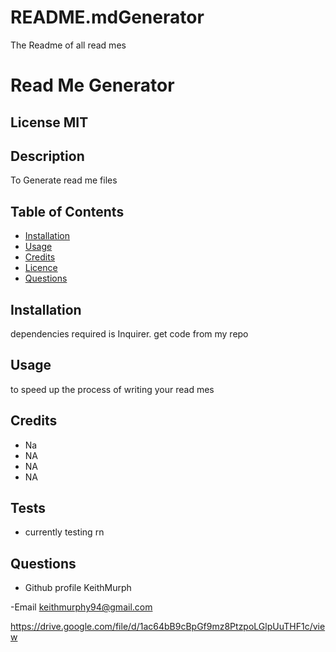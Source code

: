 # README.mdGenerator

The Readme of all read mes


#  Read Me Generator

 ## License  MIT


 ## Description
 To Generate read me files

 ## Table of Contents
 - [Installation](#howToInstall)
 - [Usage](#usage)
 - [Credits](#credits)
 - [Licence](#license)
 - [Questions](#questions)

 ## Installation
 dependencies required is Inquirer. get code from my repo

 ## Usage
 to speed up the process of writing your read mes
    
   

 ## Credits
- Na
- NA
- NA
- NA


 ## Tests

 - currently testing rn

 ## Questions

 - Github profile
  KeithMurph

  -Email
  keithmurphy94@gmail.com
  
  https://drive.google.com/file/d/1ac64bB9cBpGf9mz8PtzpoLGlpUuTHF1c/view
